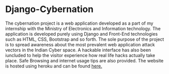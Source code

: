 # Django-Cybernation
The cybernation project is a web application developed as a part of my internship with the Ministry of Electronics and Information technology. The application is developed purely using Django and Front-End technologies such as HTML, CSS, Bootstrap and so forth. The sole purpose of the project is to spread awareness about the most prevalent web application attack vectors in the Indian Cyber space. A hackable interface has also been iuncluded to help the visitor experience how real life hacks actually take place. Safe Browsing and internet usage tips are also provided. The website is hosted using heroku and can be found <a href="https://cybernation.herokuapp.com">here.</a>
